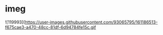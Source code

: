# imeg
![119993](https://user-images.githubusercontent.com/93065795/161186513-f675cae3-a470-48cc-81df-6d94784fe15c.gif
